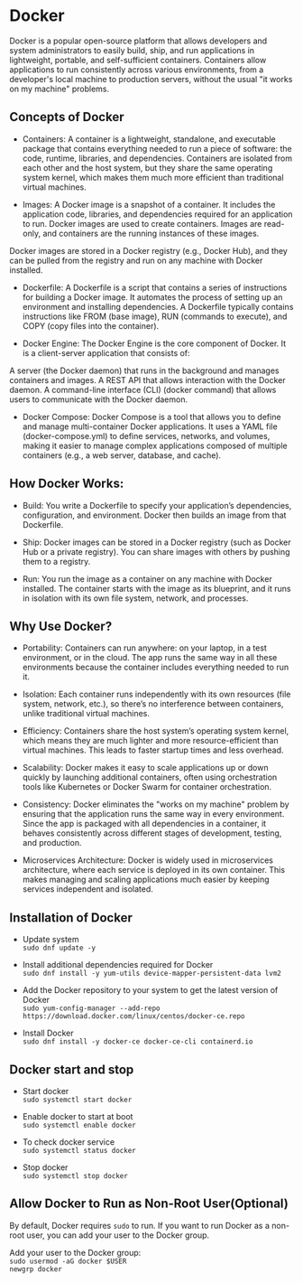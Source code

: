 # Docker
Docker is a popular open-source platform that allows developers and system administrators to easily build, ship, and run applications in lightweight, portable, and self-sufficient containers. Containers allow applications to run consistently across various environments, from a developer's local machine to production servers, without the usual "it works on my machine" problems.

## Concepts of Docker
- Containers:
  A container is a lightweight, standalone, and executable package that contains everything needed to run a piece of software: the code, runtime, libraries, and dependencies. Containers are isolated from each other and the host system, but they share the same operating system kernel, which makes them much more efficient than traditional virtual machines.

- Images:
  A Docker image is a snapshot of a container. It includes the application code, libraries, and dependencies required for an application to run. Docker images are used to create containers. Images are read-only, and containers are the running instances of these images.

Docker images are stored in a Docker registry (e.g., Docker Hub), and they can be pulled from the registry and run on any machine with Docker installed.

- Dockerfile:
  A Dockerfile is a script that contains a series of instructions for building a Docker image. It automates the process of setting up an environment and installing dependencies. A Dockerfile typically contains instructions like FROM (base image), RUN (commands to execute), and COPY (copy files into the container).

- Docker Engine:
The Docker Engine is the core component of Docker. It is a client-server application that consists of:

A server (the Docker daemon) that runs in the background and manages containers and images.
A REST API that allows interaction with the Docker daemon.
A command-line interface (CLI) (docker command) that allows users to communicate with the Docker daemon.
- Docker Compose:
  Docker Compose is a tool that allows you to define and manage multi-container Docker applications. It uses a YAML file (docker-compose.yml) to define services, networks, and volumes, making it easier to manage complex applications composed of multiple containers (e.g., a web server, database, and cache).

## How Docker Works:
- Build:
You write a Dockerfile to specify your application’s dependencies, configuration, and environment. Docker then builds an image from that Dockerfile.

- Ship:
Docker images can be stored in a Docker registry (such as Docker Hub or a private registry). You can share images with others by pushing them to a registry.

- Run:
You run the image as a container on any machine with Docker installed. The container starts with the image as its blueprint, and it runs in isolation with its own file system, network, and processes.

## Why Use Docker?
- Portability:
Containers can run anywhere: on your laptop, in a test environment, or in the cloud. The app runs the same way in all these environments because the container includes everything needed to run it.

- Isolation:
Each container runs independently with its own resources (file system, network, etc.), so there’s no interference between containers, unlike traditional virtual machines.

- Efficiency:
Containers share the host system’s operating system kernel, which means they are much lighter and more resource-efficient than virtual machines. This leads to faster startup times and less overhead.

- Scalability:
Docker makes it easy to scale applications up or down quickly by launching additional containers, often using orchestration tools like Kubernetes or Docker Swarm for container orchestration.

- Consistency:
Docker eliminates the "works on my machine" problem by ensuring that the application runs the same way in every environment. Since the app is packaged with all dependencies in a container, it behaves consistently across different stages of development, testing, and production.

- Microservices Architecture:
Docker is widely used in microservices architecture, where each service is deployed in its own container. This makes managing and scaling applications much easier by keeping services independent and isolated.

## Installation of Docker
- Update system<br>
`sudo dnf update -y`

- Install additional dependencies required for Docker<br>
`sudo dnf install -y yum-utils device-mapper-persistent-data lvm2`

- Add the Docker repository to your system to get the latest version of Docker<br>
`sudo yum-config-manager --add-repo https://download.docker.com/linux/centos/docker-ce.repo`

- Install Docker<br>
`sudo dnf install -y docker-ce docker-ce-cli containerd.io`

## Docker start and stop
- Start docker<br>
`sudo systemctl start docker`

- Enable docker to start at boot<br>
`sudo systemctl enable docker`

- To check docker service<br>
`sudo systemctl status docker`

- Stop docker<br>
`sudo systemctl stop docker`

## Allow Docker to Run as Non-Root User(Optional)
By default, Docker requires `sudo` to run. If you want to run Docker as a non-root user, you can add your user to the Docker group.

Add your user to the Docker group:<br>
`sudo usermod -aG docker $USER`<br>
`newgrp docker`


